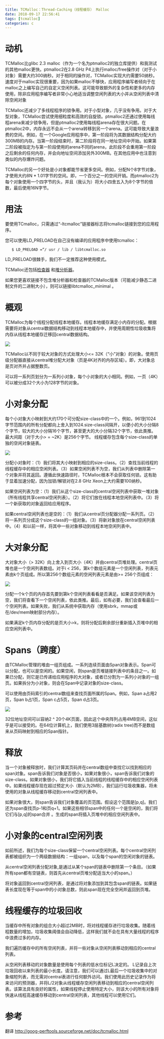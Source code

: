 ```yaml
---
title: TCMalloc：Thread-Caching（线程缓存） Malloc
date: 2018-09-17 22:56:41
tags: [tcmalloc]
categories: c
---
```


# 动机

TCMalloc比glibc 2.3 malloc（作为一个名为ptmalloc2的独立库提供）和我测试的其他malloc更快。ptmalloc2在2.8 GHz P4上执行malloc/free操作对（对于小对象）需要大约300纳秒。对于相同的操作对，TCMalloc实现大约需要50纳秒。速度对于malloc实现很重要，因为如果malloc不够快，应用程序编写者倾向于在malloc之上编写自己的自定义空闲列表。这可能导致额外的复杂性和更多的内存使用，除非应用程序编写者非常小心地适当调整空闲列表的大小并从空闲列表中清除空闲对象

TCMalloc还减少了多线程程序的锁争用。对于小型对象，几乎没有争用。对于大型对象，TCMalloc尝试使用细粒度和高效的自旋锁。ptmalloc2还通过使用每线程arena来减少锁争用，但是ptmalloc2使用每线程arena存在很大问题。在ptmalloc2中，内存永远不会从一个arena转移到另一个arena。这可能导致大量浪费的空间。例如，在一个Google应用程序中，第一阶段将为其数据结构分配大约300MB的内存。当第一阶段结束时，第二阶段将在同一地址空间中开始。如果第二阶段被指定为与第一阶段使用的arena不同的arena，此阶段不会重用第一阶段之后剩余的任何内存，并会向地址空间添加另外300MB。在其他应用中也注意到类似的内存爆炸问题。

TCMalloc的另一个好处是小对象都能节省更多空间。例如，分配N个8字节对象，才使用大约8N * 1.01字节的空间。即，一个百分之一的空间开销。而ptmalloc2为每个对象使用一个四字节的头，并且（我认为）将大小四舍五入为8个字节的倍数，最后使用16N字节。
<!-- more -->
# 用法
要使用TCmalloc，只需通过“-ltcmalloc”链接器标志将tcmalloc链接到您的应用程序。

您可以使用LD_PRELOAD在自己没有编译的应用程序中使用tcmalloc：
````
   $ LD_PRELOAD =“/ usr / lib / libtcmalloc.so
````

LD_PRELOAD很棘手，我们不一定推荐这种使用模式。

TCMalloc还包括[检查器](http://goog-perftools.sourceforge.net/doc/heap_checker.html) 和[堆分析器](http://goog-perftools.sourceforge.net/doc/heap_profiler.html)。

如果您更喜欢链接不包含堆分析器和检查器的TCMalloc版本（可能减少静态二进制文件的二进制大小），则可以链接libtcmalloc_minimal 。

# 概观

TCMalloc为每个线程分配线程本地缓存。线程本地缓存满足小内存的分配。根据需要将对象从central数据结构移动到线程本地缓存中，并使用周期性垃圾收集将内存从线程本地缓存迁移回central数据结构。

[![](http://idiotsky.top/images3/tcmalloc-1.gif)](http://idiotsky.top/images3/tcmalloc-1.gif)

TCMalloc以不同于较大对象的方式处理大小<= 32K（“小”对象）的对象。使用页级分配器直接从central堆分配大对象（页是4K对齐的内存区域）。即，大对象总是页对齐并占据整数页。

可以将一系列页划分为一系列小对象，每个小对象的大小相同。例如，一页（4K）可以被分成32个大小为128字节的对象。

# 小对象分配

每个小对象大小映射到大约170个可分配size-class中的一个。例如，961到1024字节范围内的所有分配都向上舍入到1024.size-class间隔开，以便小的大小分隔8个字节，较大的大小分隔16个字节，甚至更大的大小分隔32个字节，依此类推。最大间距（对于大小> = ~2K）是256个字节。
线程缓存包含每个size-class的单​​独的空闲对象链表。

[![](http://idiotsky.top/images3/tcmalloc-2.gif)](http://idiotsky.top/images3/tcmalloc-2.gif)

分配小对象时：（1）我们将其大小映射到相应的size-class。（2）查找当前线程的线程缓存中的相应空闲列表。（3）如果空闲列表不为空，我们从列表中删除第一个对象并将其返回。遵循此快速路径时，TCMalloc根本不会获取任何锁。这有助于显着加速分配，因为加锁/解锁对在2.8 GHz Xeon上大约需要100纳秒。

如果空闲列表为空：（1）我们从这个size-class的central空闲列表中获取一堆对象（所有线程共享central空闲列表）。（2）将它们放在线程本地空闲列表中。（3）将一个新获取的对象返回给应用程序。

如果central空闲列表也是空的：（1）我们从central页分配器分配一系列页。（2）将一系列页分成这个size-class的一组对象。（3）将新对象放在central空闲列表中。（4）和以前一样，将其中一些对象移动到线程本地空闲列表中。

# 大对象分配

大对象大小（> 32K）向上舍入到页大小（4K）并由central页堆处理。central页堆也是一个空闲列表数组。对于i < 256，第k个数组元素是一个空闲列表，列表元素由k个页组成。所以第256个数组元素的空闲列表元素是由>= 256个页组成：

[![](http://idiotsky.top/images3/tcmalloc-3.gif)](http://idiotsky.top/images3/tcmalloc-3.gif)

分配一个k个页的内存首先要到第k个空闲列表看看是否满足。如果该空闲列表为空，我们将查看下一个空闲列表，依此类推。最后，如有必要，我们会查看最后一个空闲列表。如果失败，我们从系统中获取内存（使用sbrk，mmap或在/dev/mem映射部分内存）。

如果满足k个页内存分配的是页大小>k，则将分配后剩余部分重新插入页堆中的相应空闲列表中。

# Spans（跨度）

由TCMalloc管理的堆由一组页组成。一系列连续页面由Span对象表示。Span可以分配，也可以是空闲的。如果空闲，则span是页堆链接列表中的条目之一。如果已分配，则它是已传递给应用程序的大对象，或者已分割为一系列小对象的一组页。如果拆分为小对象，则会在Span中记录对象的size-class。

可以使用由页码索引的central数组来查找页面所属的Span。例如，Span a占用2页，Span b占1页，Span c占5页，Span d占3页。

[![](http://idiotsky.top/images3/tcmalloc-4.gif)](http://idiotsky.top/images3/tcmalloc-4.gif)

32位地址空间可以容纳2 ^ 20个4K页面，因此这个中央阵列占用4MB空间，这似乎是可以接受的。在64位计算机上，我们使用3层基数树(radix tree)而不是数组来从页码映射到相应的Span指针。

# 释放

当一个对象被释放时，我们计算其页码并在central数组中查找它以找到相应的span对象。span告诉我们对象是否很小，如果对象很小，span告诉我们对象的size-class。如果对象很小，我们将它插入当前线程的线程缓存中的相应空闲列表中。如果线程缓存现在超过预定大小（默认为2MB），我们运行垃圾收集器，将未使用的对象从线程缓存移动到central空闲列表中。

如果对象很大，则span告诉我们对象覆盖的页范围。假设这个范围是[p,q]。我们还为span查找页p-1和页q+1。如果这些相邻span中的任何一个是空闲的，我们将它们与[p,q]的span合并 。生成的span将插入页堆中的相应空闲列表中。

# 小对象的central空闲列表

如前所述，我们为每个size-class保留一个central空闲列表。每个central空闲列表都被组织为一个两级数据结构：一组span，以及每个span的空闲对象的链表。

从central空闲列表分配对象,是通过从某个span的链表中删除第一个条目。（如果所有span都有空链表，则首先从central页堆分配适当大小的span。）

将对象返回到central空闲列表，是通过将对象添加到其包含span的链表。如果链表长度现在等于span中的小对象总数，则此span现在完全空闲并返回到页堆。

# 线程缓存的垃圾回收

当缓存中所有对象的组合大小超过2MB时，将对线程缓存进行垃圾收集。随着线程数量的增加，垃圾收集阈值会自动降低，这样我们就不会在具有大量线程的程序中浪费过多的内存。

我们遍历缓存中的所有空闲列表，并将一些对象从空闲列表移动到相应的central列表。

从空闲列表移动的对象数量是使用每个列表的低水位标记L决定的。 L记录自上次垃圾回收以来列表的最小长度。请注意，我们可以通过L最后一个垃圾收集中的对象缩短列表，而无需对central表进行任何额外访问。我们使用此历史记录作为将来访问的预测器，并将L/2对象从线程缓存空闲列表移动到相应的central空闲列表。该算法具有良好的属性，如果线程停止使用特定大小，则该大小的所有对象将快速从线程高速缓存移动到central空闲列表，其他线程可以使用它们。

# 参考

翻译 http://goog-perftools.sourceforge.net/doc/tcmalloc.html

